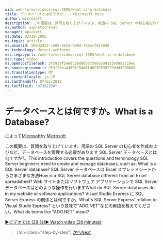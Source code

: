 ```yaml
---
uid: web-forms/videos/sql-2005/what-is-a-database
title: データベースとは何ですか。 | Microsoft Docs
author: microsoft
description: この概要は、質問を取り上げています、用語の SQL Server の初心者を作成およびなど、データベースを管理する必要があります SQL Server データベースとは何ですか?。 どう。。。
ms.author: aspnetcontent
manager: wpickett
ms.date: 03/29/2006
ms.topic: article
ms.assetid: 560d2455-ce08-4b2a-900d-7e9ccf82e048
ms.technology: dotnet-webforms
msc.legacyurl: /web-forms/videos/sql-2005/what-is-a-database
msc.type: video
ms.openlocfilehash: 2f5929f59edc26d06b67590a5a01a30d892716ec
ms.sourcegitcommit: 953ff9ea4369f154d6fd0239599279ddd3280009
ms.translationtype: MT
ms.contentlocale: ja-JP
ms.lasthandoff: 07/03/2018
ms.locfileid: "37362250"
---
```

<a name="what-is-a-database"></a><span data-ttu-id="28096-105">データベースとは何ですか。</span><span class="sxs-lookup"><span data-stu-id="28096-105">What is a Database?</span></span>
====================
<span data-ttu-id="28096-106">によって[Microsoft](https://github.com/microsoft)</span><span class="sxs-lookup"><span data-stu-id="28096-106">by [Microsoft](https://github.com/microsoft)</span></span>

<span data-ttu-id="28096-107">この概要は、質問を取り上げています、用語の SQL Server の初心者を作成およびなど、データベースを管理する必要があります SQL Server データベースとは何ですか?。</span><span class="sxs-lookup"><span data-stu-id="28096-107">This introduction covers the questions and terminology SQL Server beginners need to create and manage databases, such as: What is a SQL Server database?</span></span> <span data-ttu-id="28096-108">SQL Server データベースは Excel スプレッドシートからさまざまな方法</span><span class="sxs-lookup"><span data-stu-id="28096-108">How is a SQL Server database different from an Excel spreadsheet?</span></span> <span data-ttu-id="28096-109">Web サイトまたはソフトウェア アプリケーションで SQL Server データベースはどのような操作を行います</span><span class="sxs-lookup"><span data-stu-id="28096-109">What do SQL Server databases do in my website or software applications?</span></span> <span data-ttu-id="28096-110">Visual Studio Express に SQL Server Express の関係とは何ですか。</span><span class="sxs-lookup"><span data-stu-id="28096-110">What's SQL Server Express' relation to Visual Studio Express?</span></span> <span data-ttu-id="28096-111">という意味で"ADO.NET"などの用語を教えてください。</span><span class="sxs-lookup"><span data-stu-id="28096-111">What do terms like "ADO.NET" mean?</span></span>

[<span data-ttu-id="28096-112">&#9654;ビデオでは (28 分)</span><span class="sxs-lookup"><span data-stu-id="28096-112">&#9654; Watch video (28 minutes)</span></span>](https://channel9.msdn.com/Blogs/ASP-NET-Site-Videos/what-is-a-database)

> [!div class="step-by-step"]
> [<span data-ttu-id="28096-113">次へ</span><span class="sxs-lookup"><span data-stu-id="28096-113">Next</span></span>](understanding-database-tables-and-records.md)
